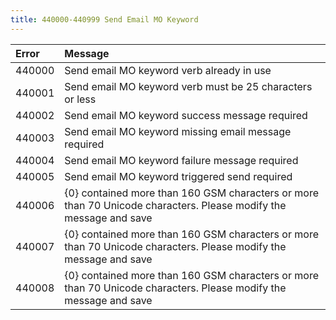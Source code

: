 ```yaml
---
title: 440000-440999 Send Email MO Keyword
---
```

<table class="table table-hover">
<thead align="left">
<tr>
<th>Error</th>
<th>Message</th>
</tr>
</thead>
<tbody>
<tr>
<td>440000</td>
<td>Send email MO keyword verb already in use</td>
</tr>
<tr>
<td>440001</td>
<td>Send email MO keyword verb must be 25 characters or less</td>
</tr>
<tr>
<td>440002</td>
<td>Send email MO keyword success message required</td>
</tr>
<tr>
<td>440003</td>
<td>Send email MO keyword missing email message required</td>
</tr>
<tr>
<td>440004</td>
<td>Send email MO keyword failure message required</td>
</tr>
<tr>
<td>440005</td>
<td>Send email MO keyword triggered send required</td>
</tr>
<tr>
<td>440006</td>
<td>{0} contained more than 160 GSM characters or more than 70 Unicode characters. Please modify the message and save</td>
</tr>
<tr>
<td>440007</td>
<td>{0} contained more than 160 GSM characters or more than 70 Unicode characters. Please modify the message and save</td>
</tr>
<tr>
<td>440008</td>
<td>{0} contained more than 160 GSM characters or more than 70 Unicode characters. Please modify the message and save</td>
</tr>
</tbody>
</table>
